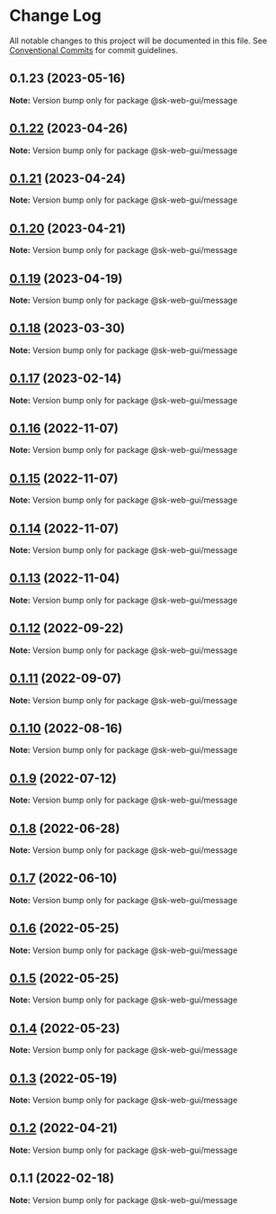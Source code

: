 # Change Log

All notable changes to this project will be documented in this file.
See [Conventional Commits](https://conventionalcommits.org) for commit guidelines.

## 0.1.23 (2023-05-16)

**Note:** Version bump only for package @sk-web-gui/message

## [0.1.22](https://github.com/Sundsvallskommun/web-shared-components/compare/@sk-web-gui/message@0.1.21...@sk-web-gui/message@0.1.22) (2023-04-26)

**Note:** Version bump only for package @sk-web-gui/message

## [0.1.21](https://github.com/Sundsvallskommun/web-shared-components/compare/@sk-web-gui/message@0.1.20...@sk-web-gui/message@0.1.21) (2023-04-24)

**Note:** Version bump only for package @sk-web-gui/message

## [0.1.20](https://github.com/Sundsvallskommun/web-shared-components/compare/@sk-web-gui/message@0.1.19...@sk-web-gui/message@0.1.20) (2023-04-21)

**Note:** Version bump only for package @sk-web-gui/message

## [0.1.19](https://github.com/Sundsvallskommun/web-shared-components/compare/@sk-web-gui/message@0.1.18...@sk-web-gui/message@0.1.19) (2023-04-19)

**Note:** Version bump only for package @sk-web-gui/message

## [0.1.18](https://github.com/Sundsvallskommun/web-shared-components/compare/@sk-web-gui/message@0.1.17...@sk-web-gui/message@0.1.18) (2023-03-30)

**Note:** Version bump only for package @sk-web-gui/message

## [0.1.17](https://github.com/Sundsvallskommun/web-shared-components/compare/@sk-web-gui/message@0.1.16...@sk-web-gui/message@0.1.17) (2023-02-14)

**Note:** Version bump only for package @sk-web-gui/message

## [0.1.16](https://github.com/Sundsvallskommun/web-shared-components/compare/@sk-web-gui/message@0.1.15...@sk-web-gui/message@0.1.16) (2022-11-07)

**Note:** Version bump only for package @sk-web-gui/message

## [0.1.15](https://github.com/Sundsvallskommun/web-shared-components/compare/@sk-web-gui/message@0.1.14...@sk-web-gui/message@0.1.15) (2022-11-07)

**Note:** Version bump only for package @sk-web-gui/message

## [0.1.14](https://github.com/Sundsvallskommun/web-shared-components/compare/@sk-web-gui/message@0.1.13...@sk-web-gui/message@0.1.14) (2022-11-07)

**Note:** Version bump only for package @sk-web-gui/message

## [0.1.13](https://github.com/Sundsvallskommun/web-shared-components/compare/@sk-web-gui/message@0.1.12...@sk-web-gui/message@0.1.13) (2022-11-04)

**Note:** Version bump only for package @sk-web-gui/message

## [0.1.12](https://github.com/Sundsvallskommun/web-shared-components/compare/@sk-web-gui/message@0.1.11...@sk-web-gui/message@0.1.12) (2022-09-22)

**Note:** Version bump only for package @sk-web-gui/message

## [0.1.11](https://github.com/Sundsvallskommun/web-shared-components/compare/@sk-web-gui/message@0.1.10...@sk-web-gui/message@0.1.11) (2022-09-07)

**Note:** Version bump only for package @sk-web-gui/message

## [0.1.10](https://github.com/Sundsvallskommun/web-shared-components/compare/@sk-web-gui/message@0.1.9...@sk-web-gui/message@0.1.10) (2022-08-16)

**Note:** Version bump only for package @sk-web-gui/message

## [0.1.9](https://github.com/Sundsvallskommun/web-shared-components/compare/@sk-web-gui/message@0.1.8...@sk-web-gui/message@0.1.9) (2022-07-12)

**Note:** Version bump only for package @sk-web-gui/message

## [0.1.8](https://github.com/Sundsvallskommun/web-shared-components/compare/@sk-web-gui/message@0.1.7...@sk-web-gui/message@0.1.8) (2022-06-28)

**Note:** Version bump only for package @sk-web-gui/message

## [0.1.7](https://github.com/Sundsvallskommun/web-shared-components/compare/@sk-web-gui/message@0.1.6...@sk-web-gui/message@0.1.7) (2022-06-10)

**Note:** Version bump only for package @sk-web-gui/message

## [0.1.6](https://github.com/Sundsvallskommun/web-shared-components/compare/@sk-web-gui/message@0.1.5...@sk-web-gui/message@0.1.6) (2022-05-25)

**Note:** Version bump only for package @sk-web-gui/message

## [0.1.5](https://github.com/Sundsvallskommun/web-shared-components/compare/@sk-web-gui/message@0.1.4...@sk-web-gui/message@0.1.5) (2022-05-25)

**Note:** Version bump only for package @sk-web-gui/message

## [0.1.4](https://github.com/Sundsvallskommun/web-shared-components/compare/@sk-web-gui/message@0.1.3...@sk-web-gui/message@0.1.4) (2022-05-23)

**Note:** Version bump only for package @sk-web-gui/message

## [0.1.3](https://github.com/Sundsvallskommun/web-shared-components/compare/@sk-web-gui/message@0.1.2...@sk-web-gui/message@0.1.3) (2022-05-19)

**Note:** Version bump only for package @sk-web-gui/message

## [0.1.2](https://github.com/Sundsvallskommun/web-shared-components/compare/@sk-web-gui/message@0.1.1...@sk-web-gui/message@0.1.2) (2022-04-21)

**Note:** Version bump only for package @sk-web-gui/message

## 0.1.1 (2022-02-18)

**Note:** Version bump only for package @sk-web-gui/message
